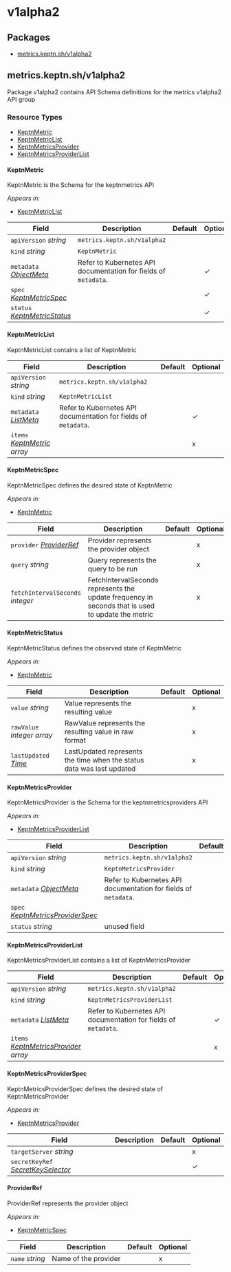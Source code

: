 # v1alpha2
<!-- markdownlint-disable -->

## Packages
- [metrics.keptn.sh/v1alpha2](#metricskeptnshv1alpha2)



## metrics.keptn.sh/v1alpha2

Package v1alpha2 contains API Schema definitions for the metrics v1alpha2 API group

### Resource Types
- [KeptnMetric](#keptnmetric)
- [KeptnMetricList](#keptnmetriclist)
- [KeptnMetricsProvider](#keptnmetricsprovider)
- [KeptnMetricsProviderList](#keptnmetricsproviderlist)



#### KeptnMetric



KeptnMetric is the Schema for the keptnmetrics API

_Appears in:_
- [KeptnMetricList](#keptnmetriclist)

| Field | Description | Default | Optional |
| --- | --- | --- | --- |
| `apiVersion` _string_ | `metrics.keptn.sh/v1alpha2` | | |
| `kind` _string_ | `KeptnMetric` | | |
| `metadata` _[ObjectMeta](https://kubernetes.io/docs/reference/generated/kubernetes-api/v1.28/#objectmeta-v1-meta)_ | Refer to Kubernetes API documentation for fields of `metadata`. || ✓ |
| `spec` _[KeptnMetricSpec](#keptnmetricspec)_ |  || ✓ |
| `status` _[KeptnMetricStatus](#keptnmetricstatus)_ |  || ✓ |


#### KeptnMetricList



KeptnMetricList contains a list of KeptnMetric



| Field | Description | Default | Optional |
| --- | --- | --- | --- |
| `apiVersion` _string_ | `metrics.keptn.sh/v1alpha2` | | |
| `kind` _string_ | `KeptnMetricList` | | |
| `metadata` _[ListMeta](https://kubernetes.io/docs/reference/generated/kubernetes-api/v1.28/#listmeta-v1-meta)_ | Refer to Kubernetes API documentation for fields of `metadata`. || ✓ |
| `items` _[KeptnMetric](#keptnmetric) array_ |  || x |


#### KeptnMetricSpec



KeptnMetricSpec defines the desired state of KeptnMetric

_Appears in:_
- [KeptnMetric](#keptnmetric)

| Field | Description | Default | Optional |
| --- | --- | --- | --- |
| `provider` _[ProviderRef](#providerref)_ | Provider represents the provider object || x |
| `query` _string_ | Query represents the query to be run || x |
| `fetchIntervalSeconds` _integer_ | FetchIntervalSeconds represents the update frequency in seconds that is used to update the metric || x |


#### KeptnMetricStatus



KeptnMetricStatus defines the observed state of KeptnMetric

_Appears in:_
- [KeptnMetric](#keptnmetric)

| Field | Description | Default | Optional |
| --- | --- | --- | --- |
| `value` _string_ | Value represents the resulting value || x |
| `rawValue` _integer array_ | RawValue represents the resulting value in raw format || x |
| `lastUpdated` _[Time](https://kubernetes.io/docs/reference/generated/kubernetes-api/v1.28/#time-v1-meta)_ | LastUpdated represents the time when the status data was last updated || x |


#### KeptnMetricsProvider



KeptnMetricsProvider is the Schema for the keptnmetricsproviders API

_Appears in:_
- [KeptnMetricsProviderList](#keptnmetricsproviderlist)

| Field | Description | Default | Optional |
| --- | --- | --- | --- |
| `apiVersion` _string_ | `metrics.keptn.sh/v1alpha2` | | |
| `kind` _string_ | `KeptnMetricsProvider` | | |
| `metadata` _[ObjectMeta](https://kubernetes.io/docs/reference/generated/kubernetes-api/v1.28/#objectmeta-v1-meta)_ | Refer to Kubernetes API documentation for fields of `metadata`. || ✓ |
| `spec` _[KeptnMetricsProviderSpec](#keptnmetricsproviderspec)_ |  || ✓ |
| `status` _string_ | unused field || ✓ |


#### KeptnMetricsProviderList



KeptnMetricsProviderList contains a list of KeptnMetricsProvider



| Field | Description | Default | Optional |
| --- | --- | --- | --- |
| `apiVersion` _string_ | `metrics.keptn.sh/v1alpha2` | | |
| `kind` _string_ | `KeptnMetricsProviderList` | | |
| `metadata` _[ListMeta](https://kubernetes.io/docs/reference/generated/kubernetes-api/v1.28/#listmeta-v1-meta)_ | Refer to Kubernetes API documentation for fields of `metadata`. || ✓ |
| `items` _[KeptnMetricsProvider](#keptnmetricsprovider) array_ |  || x |


#### KeptnMetricsProviderSpec



KeptnMetricsProviderSpec defines the desired state of KeptnMetricsProvider

_Appears in:_
- [KeptnMetricsProvider](#keptnmetricsprovider)

| Field | Description | Default | Optional |
| --- | --- | --- | --- |
| `targetServer` _string_ |  || x |
| `secretKeyRef` _[SecretKeySelector](https://kubernetes.io/docs/reference/generated/kubernetes-api/v1.28/#secretkeyselector-v1-core)_ |  || ✓ |


#### ProviderRef



ProviderRef represents the provider object

_Appears in:_
- [KeptnMetricSpec](#keptnmetricspec)

| Field | Description | Default | Optional |
| --- | --- | --- | --- |
| `name` _string_ | Name of the provider || x |


